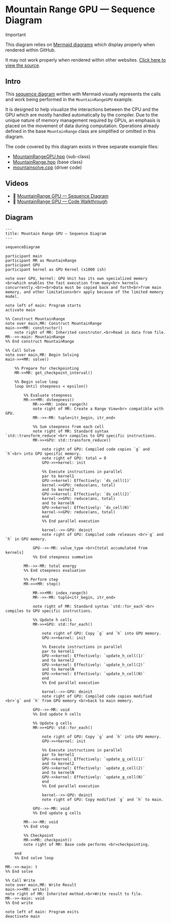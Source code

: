# Mountain Range GPU — Sequence Diagram

> [!IMPORTANT]
> This diagram relies on [Mermaid diagrams](https://mermaid.js.org/) which display properly when rendered within GitHub.
>
> It may not work properly when rendered within other websites. [Click here to view the source](https://github.com/BYUHPC/sci-comp-course-example-cxx/blob/main/docs/MountainRangeGPU-sequence-diagram.md).

## Intro

This [sequence diagram](https://mermaid.js.org/syntax/sequenceDiagram.html#sequence-diagrams) written with Mermaid visually represents
the calls and work being performed in the `MountainRangeGPU` example.

It is designed to help visualize the interactions between the CPU and the GPU which are mostly handled automatically by the compiler.
Due to the unique nature of memory management required by GPUs, an emphasis is placed on the movement of data during computation.
Operations already defined in the base `MountainRange` class are simplified or omitted in this diagram.

The code covered by this diagram exists in three separate example files:
* [MountainRangeGPU.hpp](../src/MountainRangeGPU.hpp) (sub-class)
* [MountainRange.hpp](../src/MountainRange.hpp) (base class)
* [mountainsolve.cpp](../src/mountainsolve.cpp) (driver code)

## Videos

- 🎥 [MountainRange GPU — Sequence Diagram](https://www.loom.com/share/d3244e3918014ab39ef6e6895dfdbf41?sid=01f90e76-d915-488b-8850-15820a3c603d)
- 🎥 [MountainRange GPU — Code Walkthrough](https://www.loom.com/share/b91ab38c20f3493eb6c34f00e82d35d1?sid=2ae8b8f0-029b-4ba8-bef7-8ea52a807bc4)

## Diagram

```mermaid
---
title: Mountain Range GPU — Sequence Diagram
---

sequenceDiagram

participant main
participant MR as MountainRange
participant GPU
participant kernel as GPU Kernel (x1000 ish)

note over GPU, kernel: GPU Unit has its own specialized memory <br>which enables the fast execution from many<br> kernels concurrently.<br><br>Data must be copied back and forth<br>from main memory, and other limitations<br> apply because of the limited memory model.

note left of main: Program starts
activate main

%% Construct MountainRange
note over main,MR: Construct MountainRange
main->>+MR: constructor()
    note right of MR: Inherited construtor.<br>Read in data from file.
MR-->>-main: MountainRange
%% End construct MountainRange

%% Call Solve
note over main,MR: Begin Solving
main->>+MR: solve()

    %% Prepare for checkpointing
    MR->>MR: get_checkpoint_interval()

    %% Begin solve loop
    loop Until steepness < epsilon()

        %% Evaluate steepness
        MR->>+MR: dsteepness()
            MR->>+MR: index_range(h)
            note right of MR: Create a Range View<br> compatible with GPU.
            MR-->>-MR: tuple<itr_begin, itr_end>

            %% Sum steepness from each cell
            note right of MR: Standard syntax `std::transform_reduce`<br> compiles to GPU specific instructions.
            MR->>+GPU: std::transform_reduce()

                note right of GPU: Compiled code copies `g` and `h`<br> into GPU specific memory.
                note right of GPU: total = 0
                GPU->>+kernel: init

                %% Execute instructions in parallel
                par to kernel1
                GPU->>kernel: Effectively: `ds_cell(1)`
                kernel->>GPU: reduce(ans, total)
                and to kernel2
                GPU->>kernel: Effectively: `ds_cell(2)`
                kernel->>GPU: reduce(ans, total)
                and to kernelN
                GPU->>kernel: Effectively: `ds_cell(N)`
                kernel->>GPU: reduce(ans, total)
                end
                %% End parallel execution

                kernel-->>-GPU: deinit
                note right of GPU: Compiled code releases <br>`g` and `h` in GPU memory.

            GPU-->>-MR: value_type <br>[total accumulated from kernels]
            %% End steepness summation

        MR-->>-MR: total energy
        %% End steepness evaluation

        %% Perform step
        MR->>+MR: step()

            MR->>+MR: index_range(h)
            MR-->>-MR: tuple<itr_begin, itr_end>

            note right of MR: Standard syntax `std::for_each`<br> compiles to GPU specific instructions.

            %% Update h cells
            MR->>+GPU: std::for_each()

                note right of GPU: Copy `g` and `h` into GPU memory.
                GPU->>+kernel: init

                %% Execute instructions in parallel
                par to kernel1
                GPU->>kernel: Effectively: `update_h_cell(1)`
                and to kernel2
                GPU->>kernel: Effectively: `update_h_cell(2)`
                and to kernelN
                GPU->>kernel: Effectively: `update_h_cell(N)`
                end
                %% End parallel execution

                kernel-->>-GPU: deinit
                note right of GPU: Compiled code copies modified <br>`g` and `h` from GPU memory <br>back to main memory.

            GPU-->>-MR: void
            %% End update h cells

            %% Update g cells
            MR->>+GPU: std::for_each()

                note right of GPU: Copy `g` and `h` into GPU memory.
                GPU->>+kernel: init

                %% Execute instructions in parallel
                par to kernel1
                GPU->>kernel: Effectively: `update_g_cell(1)`
                and to kernel2
                GPU->>kernel: Effectively: `update_g_cell(2)`
                and to kernelN
                GPU->>kernel: Effectively: `update_g_cell(N)`
                end
                %% End parallel execution

                kernel-->>-GPU: deinit
                note right of GPU: Copy modified `g` and `h` to main.

            GPU-->>-MR: void
            %% End update g cells

        MR-->>-MR: void
        %% End step

        %% Checkpoint
        MR->>MR: checkpoint()
        note right of MR: Base code performs <br>checkpointing.

    end
    %% End solve loop

MR-->>-main: t
%% End solve

%% Call Write
note over main,MR: Write Result
main->>+MR: write()
note right of MR: Inherited method.<br>Write result to file.
MR-->>-main: void
%% End write

note left of main: Program exits
deactivate main
```
